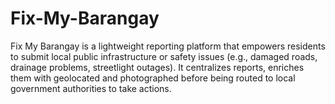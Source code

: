 # Fix-My-Barangay
Fix My Barangay is a lightweight reporting platform that empowers residents to submit local public infrastructure  or safety issues (e.g., damaged roads, drainage problems, streetlight outages). It centralizes reports, enriches  them with geolocated and photographed before being routed to local government authorities to take actions. 
